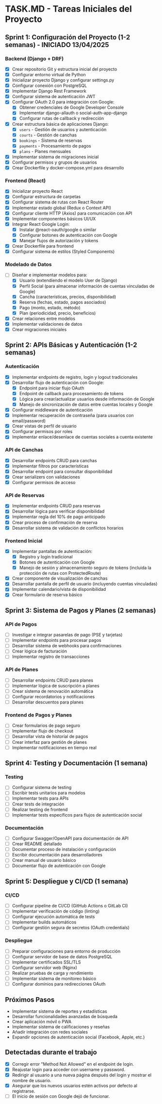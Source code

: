 # TASK.MD - Tareas Iniciales del Proyecto

## Sprint 1: Configuración del Proyecto (1-2 semanas) - INICIADO 13/04/2025

### Backend (Django + DRF)
- [x] Crear repositorio Git y estructura inicial del proyecto
- [x] Configurar entorno virtual de Python
- [x] Inicializar proyecto Django y configurar settings.py
- [x] Configurar conexión con PostgreSQL
- [x] Implementar Django Rest Framework
- [x] Configurar sistema de autenticación JWT
- [x] Configurar OAuth 2.0 para integración con Google:
  - [x] Obtener credenciales de Google Developer Console
  - [x] Implementar django-allauth o social-auth-app-django
  - [x] Configurar rutas de callback y redirección
- [x] Crear estructura básica de aplicaciones Django:
  - [x] `users` - Gestión de usuarios y autenticación
  - [x] `courts` - Gestión de canchas
  - [x] `bookings` - Sistema de reservas
  - [x] `payments` - Procesamiento de pagos
  - [x] `plans` - Planes mensuales
- [x] Implementar sistema de migraciones inicial
- [x] Configurar permisos y grupos de usuarios
- [x] Crear Dockerfile y docker-compose.yml para desarrollo

### Frontend (React)
- [x] Inicializar proyecto React
- [x] Configurar estructura de carpetas
- [x] Configurar sistema de rutas con React Router
- [x] Implementar estado global (Redux o Context API)
- [x] Configurar cliente HTTP (Axios) para comunicación con API
- [x] Implementar componentes básicos UI/UX
- [x] Integrar React Google Login:
  - [x] Instalar @react-oauth/google o similar
  - [x] Configurar botones de autenticación con Google
  - [x] Manejar flujos de autorización y tokens
- [x] Crear Dockerfile para frontend
- [x] Configurar sistema de estilos (Styled Components)

### Modelado de Datos
- [ ] Diseñar e implementar modelos para:
  - [x] Usuario (extendiendo el modelo User de Django)
  - [x] Perfil Social (para almacenar información de cuentas vinculadas de Google)
  - [x] Cancha (características, precios, disponibilidad)
  - [x] Reserva (fechas, estado, pagos asociados)
  - [x] Pago (monto, estado, método)
  - [x] Plan (periodicidad, precio, beneficios)
- [x] Crear relaciones entre modelos
- [x] Implementar validaciones de datos
- [x] Crear migraciones iniciales

## Sprint 2: APIs Básicas y Autenticación (1-2 semanas)

### Autenticación
- [x] Implementar endpoints de registro, login y logout tradicionales
- [x] Desarrollar flujo de autenticación con Google:
  - [x] Endpoint para iniciar flujo OAuth
  - [x] Endpoint de callback para procesamiento de tokens
  - [x] Lógica para crear/actualizar usuarios desde información de Google
  - [x] Manejo de sincronización de datos entre cuentas locales y Google
- [x] Configurar middleware de autenticación
- [x] Implementar recuperación de contraseña (para usuarios con email/password)
- [x] Crear vistas de perfil de usuario
- [x] Configurar permisos por roles
- [x] Implementar enlace/desenlace de cuentas sociales a cuenta existente

### API de Canchas
- [x] Desarrollar endpoints CRUD para canchas
- [x] Implementar filtros por características
- [x] Desarrollar endpoint para consultar disponibilidad
- [x] Crear serializers con validaciones
- [x] Configurar permisos de acceso

### API de Reservas
- [x] Implementar endpoints CRUD para reservas
- [x] Desarrollar lógica para verificar disponibilidad
- [x] Implementar regla del 10% de pago anticipado
- [x] Crear proceso de confirmación de reserva
- [x] Desarrollar sistema de validación de conflictos horarios

### Frontend Inicial
- [x] Implementar pantallas de autenticación:
  - [x] Registro y login tradicional
  - [x] Botones de autenticación con Google
  - [x] Manejo de sesión y almacenamiento seguro de tokens (incluida la protección de rutas con ProtectedRoute)
- [x] Crear componente de visualización de canchas
- [x] Desarrollar pantalla de perfil de usuario (incluyendo cuentas vinculadas)
- [x] Implementar calendario/vista de disponibilidad
- [x] Crear formulario de reserva básico

## Sprint 3: Sistema de Pagos y Planes (2 semanas)

### API de Pagos
- [ ] Investigar e integrar pasarelas de pago (PSE y tarjetas)
- [ ] Implementar endpoints para procesar pagos
- [ ] Desarrollar sistema de webhooks para confirmaciones
- [ ] Crear lógica de facturación
- [ ] Implementar registro de transacciones

### API de Planes
- [ ] Desarrollar endpoints CRUD para planes
- [ ] Implementar lógica de suscripción a planes
- [ ] Crear sistema de renovación automática
- [ ] Configurar recordatorios y notificaciones
- [ ] Desarrollar descuentos para planes

### Frontend de Pagos y Planes
- [ ] Crear formularios de pago seguro
- [ ] Implementar flujo de checkout
- [ ] Desarrollar vista de historial de pagos
- [ ] Crear interfaz para gestión de planes
- [ ] Implementar notificaciones en tiempo real

## Sprint 4: Testing y Documentación (1 semana)

### Testing
- [ ] Configurar sistema de testing
- [ ] Escribir tests unitarios para modelos
- [ ] Implementar tests para APIs
- [ ] Crear tests de integración
- [ ] Realizar testing de frontend
- [ ] Implementar tests específicos para flujos de autenticación social

### Documentación
- [ ] Configurar Swagger/OpenAPI para documentación de API
- [ ] Crear README detallado
- [ ] Documentar proceso de instalación y configuración
- [ ] Escribir documentación para desarrolladores
- [ ] Crear manual de usuario básico
- [ ] Documentar flujo de autenticación con Google

## Sprint 5: Despliegue y CI/CD (1 semana)

### CI/CD
- [ ] Configurar pipeline de CI/CD (GitHub Actions o GitLab CI)
- [ ] Implementar verificación de código (linting)
- [ ] Configurar ejecución automática de tests
- [ ] Implementar builds automáticos
- [ ] Configurar gestión segura de secretos (OAuth credentials)

### Despliegue
- [ ] Preparar configuraciones para entorno de producción
- [ ] Configurar servidor de base de datos PostgreSQL
- [ ] Implementar certificados SSL/TLS
- [ ] Configurar servidor web (Nginx)
- [ ] Realizar pruebas de carga y rendimiento
- [ ] Implementar sistema de monitoreo básico
- [ ] Configurar dominios para redirecciones OAuth

## Próximos Pasos
- Implementar sistema de reportes y estadísticas
- Desarrollar funcionalidades avanzadas de búsqueda
- Crear aplicación móvil o PWA
- Implementar sistema de calificaciones y reseñas
- Añadir integración con redes sociales
- Expandir opciones de autenticación social (Facebook, Apple, etc.)

## Detectadas durante el trabajo
- [x] Corregir error "Method Not Allowed" en el endpoint de login.
- [x] Reajustar login para acceder con username y password.
- [x] Redirigir al usuario a una nueva página después del login y mostrar el nombre de usuario.
- [x] Asegurar que los nuevos usuarios estén activos por defecto al registrarse.
- [ ] El inicio de sesión con Google dejó de funcionar.
